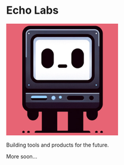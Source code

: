 # Echo Labs

![Echo Labs Robot](docs/images/echo-labs.webp)

Building tools and products for the future.

More soon...
